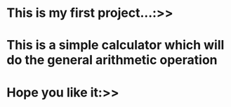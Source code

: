 # This is my first project...:>>
# This is a simple calculator which will do the general arithmetic operation
# Hope you like it:>>